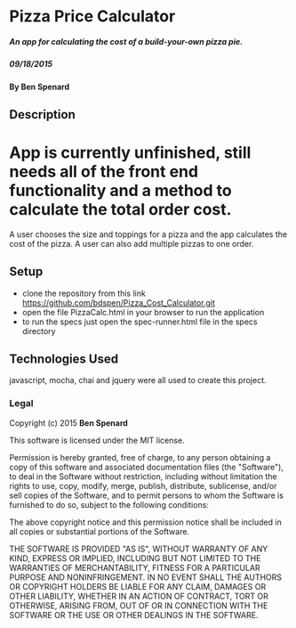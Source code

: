 # Pizza Price Calculator

##### An app for calculating the cost of a build-your-own pizza pie.
##### 09/18/2015

#### By **Ben Spenard**

## Description

# App is currently unfinished, still needs all of the front end functionality and a method to calculate the total order cost.

A user chooses the size and toppings for a pizza and the app calculates the cost of the pizza. A user can also add multiple pizzas to one order.

## Setup
* clone the repository from this link https://github.com/bdspen/Pizza_Cost_Calculator.git
* open the file PizzaCalc.html in your browser to run the application
* to run the specs just open the spec-runner.html file in the specs directory


## Technologies Used

javascript, mocha, chai and jquery were all used to create this project.

### Legal

Copyright (c) 2015 **Ben Spenard**

This software is licensed under the MIT license.

Permission is hereby granted, free of charge, to any person obtaining a copy
of this software and associated documentation files (the "Software"), to deal
in the Software without restriction, including without limitation the rights
to use, copy, modify, merge, publish, distribute, sublicense, and/or sell
copies of the Software, and to permit persons to whom the Software is
furnished to do so, subject to the following conditions:

The above copyright notice and this permission notice shall be included in
all copies or substantial portions of the Software.

THE SOFTWARE IS PROVIDED "AS IS", WITHOUT WARRANTY OF ANY KIND, EXPRESS OR
IMPLIED, INCLUDING BUT NOT LIMITED TO THE WARRANTIES OF MERCHANTABILITY,
FITNESS FOR A PARTICULAR PURPOSE AND NONINFRINGEMENT. IN NO EVENT SHALL THE
AUTHORS OR COPYRIGHT HOLDERS BE LIABLE FOR ANY CLAIM, DAMAGES OR OTHER
LIABILITY, WHETHER IN AN ACTION OF CONTRACT, TORT OR OTHERWISE, ARISING FROM,
OUT OF OR IN CONNECTION WITH THE SOFTWARE OR THE USE OR OTHER DEALINGS IN
THE SOFTWARE.
